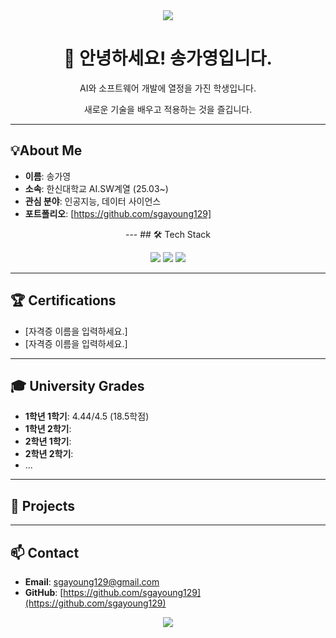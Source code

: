 <div align="center">
  <a href="https://github.com/sgayoung129">
    <img src="https://capsule-render.vercel.app/api?type=waving&color=B2CCFF&height=200&section=header&text=송가영%20profile&fontSize=65&fontColor=navy" />
  </a>
</div>

<div align="center">
  
  <h1>👋 안녕하세요! 송가영입니다.</h1>
  
  <p>AI와 소프트웨어 개발에 열정을 가진 학생입니다.</p>
  <p>새로운 기술을 배우고 적용하는 것을 즐깁니다.</p>
  
</div>

---


## 💡About Me
- **이름**: 송가영
- **소속**: 한신대학교 AI.SW계열 (25.03~)
- **관심 분야**: 인공지능, 데이터 사이언스
- **포트폴리오**: [https://github.com/sgayoung129]


<p align="center">
---
## 🛠️ Tech Stack

<div align="center">

  <!-- 배우고 있거나 사용할 수 있는 기술 아이콘을 추가하세요. -->
  <!-- 예시: https://github.com/devicons/devicon/tree/master/icons -->
  
  <img src="https://img.shields.io/badge/C-A8B9CC?style=for-the-badge&logo=c&logoColor=white">
  <img src="https://img.shields.io/badge/Python-3776AB?style=for-the-badge&logo=python&logoColor=white"> 
  <img src="https://img.shields.io/badge/JavaScript-F7DF1E?style=for-the-badge&logo=javascript&logoColor=black">
  <!-- <img src="https://img.shields.io/badge/React-61DAFB?style=for-the-badge&logo=react&logoColor=black"> -->
  <!-- <img src="https://img.shields.io/badge/Node.js-339933?style=for-the-badge&logo=Node.js&logoColor=white"> -->
  
</div>

---
## 🏆 Certifications

- [자격증 이름을 입력하세요.]
- [자격증 이름을 입력하세요.]

---
## 🎓 University Grades

- **1학년 1학기**: 4.44/4.5 (18.5학점)
- **1학년 2학기**:
- **2학년 1학기**: 
- **2학년 2학기**: 
- ...

---
## 🚀 Projects
---
## 📫 Contact

- **Email**: sgayoung129@gmail.com
- **GitHub**: [https://github.com/sgayoung129](https://github.com/sgayoung129)

<div align="center">
  <img src="https://capsule-render.vercel.app/api?type=waving&color=B2CCFF&height=100&section=footer"/>
</div>
